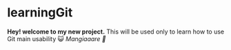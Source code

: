 # learningGit
__Hey! welcome to my new project.__
This will be used only to learn how to use Git main usability 😺
_Mangiaaare 🍕_